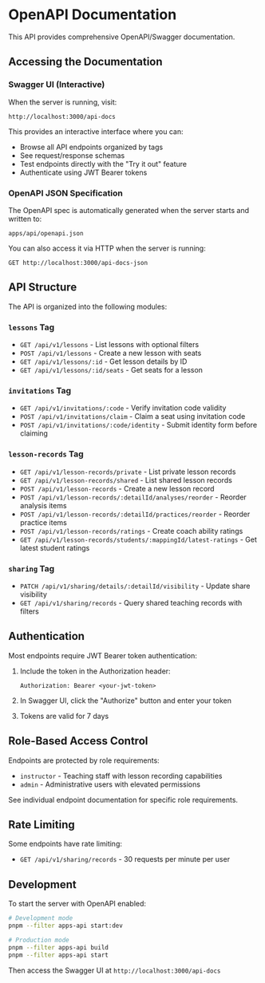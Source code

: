 # OpenAPI Documentation

This API provides comprehensive OpenAPI/Swagger documentation.

## Accessing the Documentation

### Swagger UI (Interactive)
When the server is running, visit:
```
http://localhost:3000/api-docs
```

This provides an interactive interface where you can:
- Browse all API endpoints organized by tags
- See request/response schemas
- Test endpoints directly with the "Try it out" feature
- Authenticate using JWT Bearer tokens

### OpenAPI JSON Specification
The OpenAPI spec is automatically generated when the server starts and written to:
```
apps/api/openapi.json
```

You can also access it via HTTP when the server is running:
```
GET http://localhost:3000/api-docs-json
```

## API Structure

The API is organized into the following modules:

### `lessons` Tag
- `GET /api/v1/lessons` - List lessons with optional filters
- `POST /api/v1/lessons` - Create a new lesson with seats
- `GET /api/v1/lessons/:id` - Get lesson details by ID
- `GET /api/v1/lessons/:id/seats` - Get seats for a lesson

### `invitations` Tag
- `GET /api/v1/invitations/:code` - Verify invitation code validity
- `POST /api/v1/invitations/claim` - Claim a seat using invitation code
- `POST /api/v1/invitations/:code/identity` - Submit identity form before claiming

### `lesson-records` Tag
- `GET /api/v1/lesson-records/private` - List private lesson records
- `GET /api/v1/lesson-records/shared` - List shared lesson records
- `POST /api/v1/lesson-records` - Create a new lesson record
- `POST /api/v1/lesson-records/:detailId/analyses/reorder` - Reorder analysis items
- `POST /api/v1/lesson-records/:detailId/practices/reorder` - Reorder practice items
- `POST /api/v1/lesson-records/ratings` - Create coach ability ratings
- `GET /api/v1/lesson-records/students/:mappingId/latest-ratings` - Get latest student ratings

### `sharing` Tag
- `PATCH /api/v1/sharing/details/:detailId/visibility` - Update share visibility
- `GET /api/v1/sharing/records` - Query shared teaching records with filters

## Authentication

Most endpoints require JWT Bearer token authentication:

1. Include the token in the Authorization header:
   ```
   Authorization: Bearer <your-jwt-token>
   ```

2. In Swagger UI, click the "Authorize" button and enter your token

3. Tokens are valid for 7 days

## Role-Based Access Control

Endpoints are protected by role requirements:
- `instructor` - Teaching staff with lesson recording capabilities
- `admin` - Administrative users with elevated permissions

See individual endpoint documentation for specific role requirements.

## Rate Limiting

Some endpoints have rate limiting:
- `GET /api/v1/sharing/records` - 30 requests per minute per user

## Development

To start the server with OpenAPI enabled:

```bash
# Development mode
pnpm --filter apps-api start:dev

# Production mode
pnpm --filter apps-api build
pnpm --filter apps-api start
```

Then access the Swagger UI at `http://localhost:3000/api-docs`
